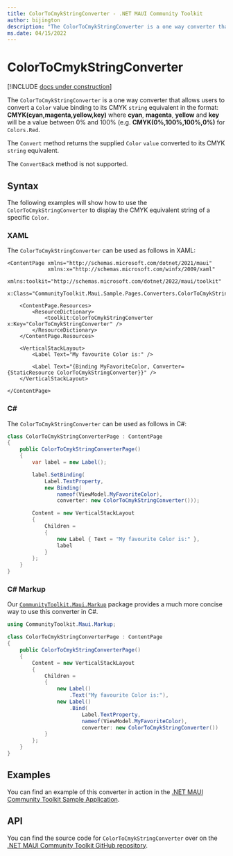 ```yaml
---
title: ColorToCmykStringConverter - .NET MAUI Community Toolkit
author: bijington
description: "The ColorToCmykStringConverter is a one way converter that allows users to convert a Color value binding to its CMYK string equivalent."
ms.date: 04/15/2022
---
```


# ColorToCmykStringConverter

[!INCLUDE [docs under construction](../includes/preview-note.md)]

The `ColorToCmykStringConverter` is a one way converter that allows users to convert a `Color` value binding to its CMYK `string` equivalent in the format: **CMYK(cyan,magenta,yellow,key)** where **cyan**, **magenta**, **yellow** and **key** will be a value between 0% and 100% (e.g. **CMYK(0%,100%,100%,0%)** for `Colors.Red`.

The `Convert` method returns the supplied `Color` `value` converted to its CMYK `string` equivalent.

The `ConvertBack` method is not supported.

## Syntax

The following examples will show how to use the `ColorToCmykStringConverter` to display the CMYK equivalent string of a specific `Color`.

### XAML

The `ColorToCmykStringConverter` can be used as follows in XAML:

```xaml
<ContentPage xmlns="http://schemas.microsoft.com/dotnet/2021/maui"
             xmlns:x="http://schemas.microsoft.com/winfx/2009/xaml"
             xmlns:toolkit="http://schemas.microsoft.com/dotnet/2022/maui/toolkit"
             x:Class="CommunityToolkit.Maui.Sample.Pages.Converters.ColorToCmykStringConverterPage">

    <ContentPage.Resources>
        <ResourceDictionary>
            <toolkit:ColorToCmykStringConverter x:Key="ColorToCmykStringConverter" />
        </ResourceDictionary>
    </ContentPage.Resources>

    <VerticalStackLayout>
        <Label Text="My favourite Color is:" />

        <Label Text="{Binding MyFavoriteColor, Converter={StaticResource ColorToCmykStringConverter}}" />
    </VerticalStackLayout>

</ContentPage>
```

### C#

The `ColorToCmykStringConverter` can be used as follows in C#:

```csharp
class ColorToCmykStringConverterPage : ContentPage
{
    public ColorToCmykStringConverterPage()
    {
        var label = new Label();

		label.SetBinding(
			Label.TextProperty,
			new Binding(
				nameof(ViewModel.MyFavoriteColor),
				converter: new ColorToCmykStringConverter()));

		Content = new VerticalStackLayout
		{
			Children =
			{
				new Label { Text = "My favourite Color is:" },
				label
			}
		};
    }
}
```

### C# Markup

Our [`CommunityToolkit.Maui.Markup`](../markup/markup.md) package provides a much more concise way to use this converter in C#.

```csharp
using CommunityToolkit.Maui.Markup;

class ColorToCmykStringConverterPage : ContentPage
{
    public ColorToCmykStringConverterPage()
    {
        Content = new VerticalStackLayout
		{
			Children =
			{
				new Label()
					.Text("My favourite Color is:"),
				new Label()
					.Bind(
						Label.TextProperty,
						nameof(ViewModel.MyFavoriteColor),
						converter: new ColorToCmykStringConverter())
			}
		};
    }
}
```

## Examples

You can find an example of this converter in action in the [.NET MAUI Community Toolkit Sample Application](https://github.com/CommunityToolkit/Maui/blob/main/samples/CommunityToolkit.Maui.Sample/Pages/Converters/ColorsConverterPage.xaml).

## API

You can find the source code for `ColorToCmykStringConverter` over on the [.NET MAUI Community Toolkit GitHub repository](https://github.com/CommunityToolkit/Maui/blob/main/src/CommunityToolkit.Maui/Converters/ColorToStringConverter.shared.cs).
